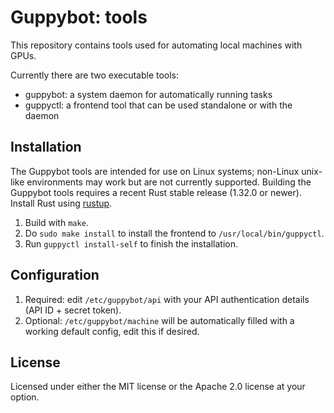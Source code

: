 # Guppybot: tools

This repository contains tools used for automating local machines with GPUs.

Currently there are two executable tools:

* guppybot: a system daemon for automatically running tasks
* guppyctl: a frontend tool that can be used standalone or with the daemon

## Installation

The Guppybot tools are intended for use on Linux systems; non-Linux unix-like
environments may work but are not currently supported.
Building the Guppybot tools requires a recent Rust stable release (1.32.0 or
newer). Install Rust using [rustup](https://rustup.rs/).

1.  Build with `make`.
2.  Do `sudo make install` to install the frontend to `/usr/local/bin/guppyctl`.
3.  Run `guppyctl install-self` to finish the installation.

## Configuration

1.  Required: edit `/etc/guppybot/api` with your API authentication details
    (API ID + secret token).
2.  Optional: `/etc/guppybot/machine` will be automatically filled with a
    working default config, edit this if desired.

## License

Licensed under either the MIT license or the Apache 2.0 license at your option.
